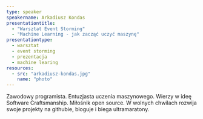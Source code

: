 ```yaml
---
type: speaker
speakername: Arkadiusz Kondas
presentationtitle: 
  - "Warsztat Event Storming"
  - "Machine Learning - jak zacząć uczyć maszynę"
presentationtype: 
  - warsztat
  - event storming
  - prezentacja 
  - machine learing
resources:
  - src: "arkadiusz-kondas.jpg"
    name: "photo"
---
```


Zawodowy programista. Entuzjasta uczenia maszynowego. Wierzy w ideę Software Craftsmanship. Miłośnik open source. W wolnych chwilach rozwija swoje projekty na githubie, bloguje i biega ultramaratony.